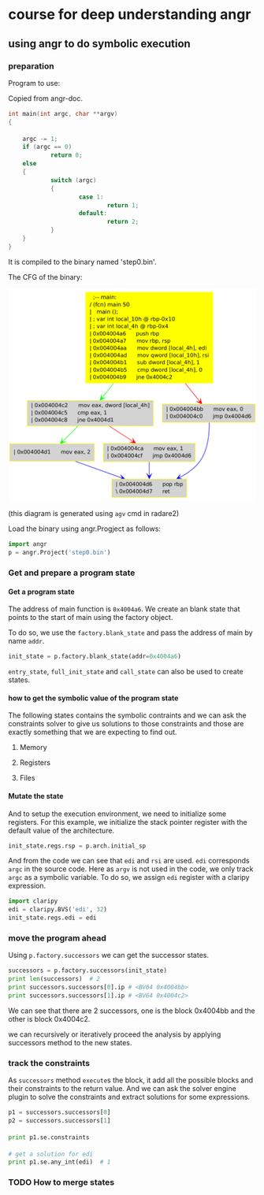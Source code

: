 # course for deep understanding angr

## using angr to do symbolic execution

### preparation

Program to use:

Copied from angr-doc.
```C
int main(int argc, char **argv)
{

    argc -= 1;
    if (argc == 0)
            return 0;
    else
    {
            switch (argc)
            {
                    case 1:
                            return 1;
                    default:
                            return 2;
            }
    }
}
```

It is compiled to the binary named 'step0.bin'.

The CFG of the binary:

![CFG](./CFG_src0.png)

(this diagram is generated using `agv` cmd in radare2)

Load the binary using angr.Progject as follows:

```python
import angr
p = angr.Project('step0.bin')
```

### Get and prepare a program state


#### Get a program state

The address of main function is `0x4004a6`.
We create an blank state that points to the
start of main using the factory object.

To do so, we use the `factory.blank_state` and pass
the address of main by name `addr`.

```python
init_state = p.factory.blank_state(addr=0x4004a6)
```
`entry_state`,  `full_init_state` and `call_state` can
also be used to create states.

#### how to get the symbolic value of the program state

The following  states contains the symbolic contraints
and we can ask the constraints solver to give us solutions
to those constraints and those are exactly something that
we are expecting to find out.

1. Memory

2. Registers

3. Files

#### Mutate the state

And to setup the execution environment, we need to
initialize some registers. For this example, we initialize
the stack pointer register with the default value of the
architecture.

```python
init_state.regs.rsp = p.arch.initial_sp
```

And from the code we can see that `edi` and `rsi` are used.
`edi` corresponds `argc` in the source code. Here as `argv`
is not used in the code, we only track `argc` as a symbolic
variable. To do so, we assign `edi` register with a claripy
expression.

```python
import claripy
edi = claripy.BVS('edi', 32)
init_state.regs.edi = edi
```

### move the program ahead

Using `p.factory.successors` we can get the successor states.

```python
successors = p.factory.successors(init_state)
print len(successors)  # 2
print successors.successors[0].ip # <BV64 0x4004bb>
print successors.successors[1].ip # <BV64 0x4004c2>
```
We can see that there are 2 successors, one is the block 0x4004bb
and the other is  block 0x4004c2.

we can recursively or iteratively proceed the analysis by applying
successors method to the new states.

### track the constraints

As `successors` method `execute`s the block, it add all the possible
blocks and their constraints to the return value. And we can ask the
solver engine plugin to solve the constraints and extract solutions
for some expressions.

```python
p1 = successors.successors[0]
p2 = successors.successors[1]

print p1.se.constraints

# get a solution for edi
print p1.se.any_int(edi)  # 1
```

### TODO How to merge states
